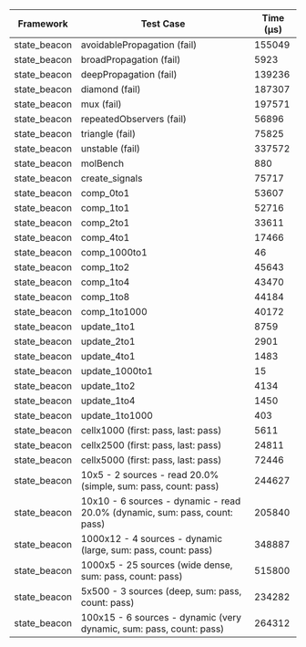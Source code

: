 | Framework | Test Case | Time (μs) |
| --- | --- | --- |
| state_beacon | avoidablePropagation (fail) | 155049 |
| state_beacon | broadPropagation (fail) | 5923 |
| state_beacon | deepPropagation (fail) | 139236 |
| state_beacon | diamond (fail) | 187307 |
| state_beacon | mux (fail) | 197571 |
| state_beacon | repeatedObservers (fail) | 56896 |
| state_beacon | triangle (fail) | 75825 |
| state_beacon | unstable (fail) | 337572 |
| state_beacon | molBench | 880 |
| state_beacon | create_signals | 75717 |
| state_beacon | comp_0to1 | 53607 |
| state_beacon | comp_1to1 | 52716 |
| state_beacon | comp_2to1 | 33611 |
| state_beacon | comp_4to1 | 17466 |
| state_beacon | comp_1000to1 | 46 |
| state_beacon | comp_1to2 | 45643 |
| state_beacon | comp_1to4 | 43470 |
| state_beacon | comp_1to8 | 44184 |
| state_beacon | comp_1to1000 | 40172 |
| state_beacon | update_1to1 | 8759 |
| state_beacon | update_2to1 | 2901 |
| state_beacon | update_4to1 | 1483 |
| state_beacon | update_1000to1 | 15 |
| state_beacon | update_1to2 | 4134 |
| state_beacon | update_1to4 | 1450 |
| state_beacon | update_1to1000 | 403 |
| state_beacon | cellx1000 (first: pass, last: pass) | 5611 |
| state_beacon | cellx2500 (first: pass, last: pass) | 24811 |
| state_beacon | cellx5000 (first: pass, last: pass) | 72446 |
| state_beacon | 10x5 - 2 sources - read 20.0% (simple, sum: pass, count: pass) | 244627 |
| state_beacon | 10x10 - 6 sources - dynamic - read 20.0% (dynamic, sum: pass, count: pass) | 205840 |
| state_beacon | 1000x12 - 4 sources - dynamic (large, sum: pass, count: pass) | 348887 |
| state_beacon | 1000x5 - 25 sources (wide dense, sum: pass, count: pass) | 515800 |
| state_beacon | 5x500 - 3 sources (deep, sum: pass, count: pass) | 234282 |
| state_beacon | 100x15 - 6 sources - dynamic (very dynamic, sum: pass, count: pass) | 264312 |
